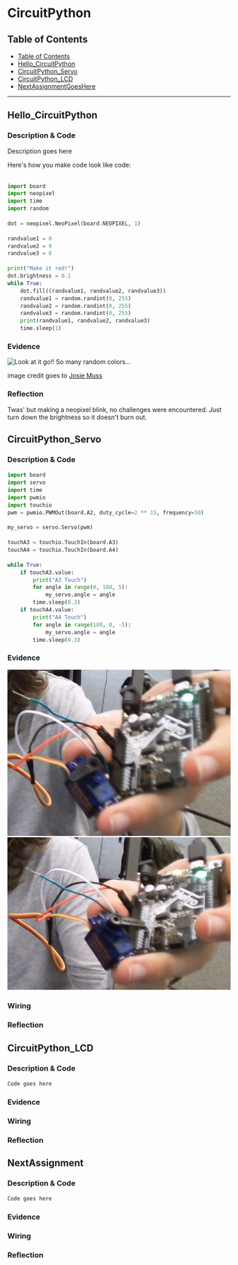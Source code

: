 # CircuitPython

## Table of Contents
* [Table of Contents](#TableOfContents)
* [Hello_CircuitPython](#Hello_CircuitPython)
* [CircuitPython_Servo](#CircuitPython_Servo)
* [CircuitPython_LCD](#CircuitPython_LCD)
* [NextAssignmentGoesHere](#NextAssignment)
---

## Hello_CircuitPython

### Description & Code
Description goes here

Here's how you make code look like code:

```python

import board
import neopixel
import time
import random

dot = neopixel.NeoPixel(board.NEOPIXEL, 1)

randvalue1 = 0
randvalue2 = 0
randvalue3 = 0

print("Make it red!")
dot.brightness = 0.1
while True:
    dot.fill((randvalue1, randvalue2, randvalue3))
    randvalue1 = random.randint(0, 255)
    randvalue2 = random.randint(0, 255)
    randvalue3 = random.randint(0, 255)
    print(randvalue1, randvalue2, randvalue3)
    time.sleep(1)
```


### Evidence
![Look at it go!! So many random colors...](https://github.com/jmuss07/Circuit-Python/blob/main/Images/Random_Color.gif?raw=true)

image credit goes to [Josie Muss](https://github.com/jmuss07/Circuit-Python)

### Reflection
Twas' but making a neopixel blink, no challenges were encountered. Just turn down the brightness so it doesn't burn out.




## CircuitPython_Servo

### Description & Code

```python
import board
import servo
import time
import pwmio
import touchio
pwm = pwmio.PWMOut(board.A2, duty_cycle=2 ** 15, frequency=50)

my_servo = servo.Servo(pwm)

touchA3 = touchio.TouchIn(board.A3)
touchA4 = touchio.TouchIn(board.A4)

while True:
    if touchA3.value:
        print("A3 Touch")
        for angle in range(0, 180, 5):
            my_servo.angle = angle
        time.sleep(0.3)
    if touchA4.value:
        print("A4 Touch")
        for angle in range(180, 0, -5):
            my_servo.angle = angle
        time.sleep(0.3)

```

### Evidence
![Silly Servos](https://github.com/inovotn04/CircuitPython/blob/main/Images/CapacitivePic1.jpg?raw=true)
![Wow such servo such capacitive touch](https://github.com/inovotn04/CircuitPython/blob/main/Images/CapacitivePic2.jpg?raw=true)
### Wiring

### Reflection




## CircuitPython_LCD

### Description & Code

```python
Code goes here

```

### Evidence

### Wiring

### Reflection





## NextAssignment

### Description & Code

```python
Code goes here

```

### Evidence

### Wiring

### Reflection
